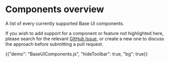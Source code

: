 # Components overview

<p class="description">A list of every currently supported Base UI components.</p>

If you wish to add support for a component or feature not highlighted
here, please search for the relevant [GitHub Issue](https://github.com/mui/material-ui/issues), or create a new one
to discuss the approach before submitting a pull request.

{{"demo": "BaseUIComponents.js", "hideToolbar": true, "bg": true}}
